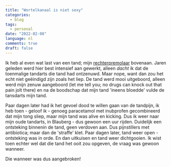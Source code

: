 ```yaml
---
title: "Wortelkanaal is niet sexy"
categories:
  - blog
tags:
  - personal
date: "2022-02-08"
language: nl
comments: true
draft: false
---
```

Ik heb al even wat last van een tand; mijn [rechterpremolaar](https://nl.wikipedia.org/wiki/Eerste_premolaar) bovenaan. Jaren geleden werd hier best intensief aan gewerkt, alleen *dacht* ik dat de toenmalige tandarts die tand had ontzenuwd. Maar nope, want dan zou het echt niet geëindigd zijn zoals het liep. De tand werd mooi uitgeboord, alleen werd mijn zenuw aangeboord (let me tell you; no drugs can knock out that pain jolt there) en na de boodschap dat mijn tand 'ineens bloedde' vulde de tansdarts mijn tand. 

Paar dagen later had ik het gevoel dood te willen gaan van de tandpijn, ik heb toen - geloof ik - genoeg paracetamol met inubprofen gecombineerd dat mijn tong sliep, maar mijn tand was alive en kicking. Dus ik weer naar mijn oude tandarts, in Blauberg - dus gewoon een uur rijden. Duidelijk een ontsteking binnenin de tand, geen verdoven aan. Dus pijnstillers met antibiotica; maar dan de 'straffe' klet. Paar dagen later, tand weer open - ontsteking was in orde. En dan uitkuisen en tand weer dichtgooien. Ik wist toen echter wel dat die tand het ooit zou opgeven, de vraag was gewoon wanneer. 

Die wanneer was dus aangebroken!

